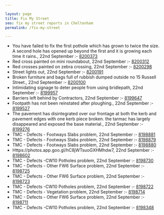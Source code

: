 ```yaml
---

layout: page
title: Fix My Street
seo: fix my street reports in Cheltenham
permalink: /fix-my-street

---
```


<!-- fix_marker starts -->

- You have failed to fix the first pothole which has grown to twice the size. A second hole has opened up beyond the first and it is growing each time it rains., 22nd September :- [8200373](https://www.fixmystreet.com/report/8200373)
- Red cross painted on mini roundabout, 22nd September :- [8200312](https://www.fixmystreet.com/report/8200312)
- Red crosses painted on zebra crossing, 22nd September :- [8200298](https://www.fixmystreet.com/report/8200298)
- Street lights out, 22nd September :- [8200191](https://www.fixmystreet.com/report/8200191)
- Broken furniture and bags full of rubbish dumped outside no 15 Russell Street., 22nd September :- [8200100](https://www.fixmystreet.com/report/8200100)
- Intimidating signage to deter people from using bridlepath, 22nd September :- [8199957](https://www.fixmystreet.com/report/8199957)
- Barriers left behind by Contractors, 22nd September :- [8199647](https://www.fixmystreet.com/report/8199647)
- Footpath has not been reinstated after ploughing., 22nd September :- [8199527](https://www.fixmystreet.com/report/8199527)
- The pavement has disintegrated over our frontage at both the kerb and pavement edges with one kerb piece broken. the tarmac has largely disappeared and exposed the base material., 22nd September :- [8199276](https://www.fixmystreet.com/report/8199276)
- TMC - Defects - Footways Slabs problem, 22nd September :- [8198881](https://www.fixmystreet.com/report/8198881)
- TMC - Defects - Footways Slabs problem, 22nd September :- [8198879](https://www.fixmystreet.com/report/8198879)
- TMC - Defects - Footways Slabs problem, 22nd September :- [8198880](https://www.fixmystreet.com/report/8198880)
- Https://photos.app.goo.gl/hC8jWTsuoGXHMhdw7, 22nd September :- [8198602](https://www.fixmystreet.com/report/8198602)
- TMC - Defects -CW10 Potholes problem, 22nd September :- [8198730](https://www.fixmystreet.com/report/8198730)
- TMC - Defects - Other FW6  Surface problem, 22nd September :- [8198725](https://www.fixmystreet.com/report/8198725)
- TMC - Defects - Other FW6  Surface problem, 22nd September :- [8198723](https://www.fixmystreet.com/report/8198723)
- TMC - Defects -CW10 Potholes problem, 22nd September :- [8198722](https://www.fixmystreet.com/report/8198722)
- TMC - Defects - Vegetation problem, 22nd September :- [8198714](https://www.fixmystreet.com/report/8198714)
- TMC - Defects - Other FW6  Surface problem, 22nd September :- [8198711](https://www.fixmystreet.com/report/8198711)
- TMC - Defects -CW10 Potholes problem, 22nd September :- [8198348](https://www.fixmystreet.com/report/8198348)

<!-- fix_marker ends -->